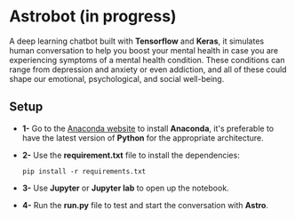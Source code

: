 # Astrobot (in progress)
A deep learning chatbot built with **Tensorflow** and **Keras**, it simulates human conversation to help you boost your mental health in case you are experiencing symptoms of a mental health condition. These conditions can range from depression and anxiety or even addiction, and all of these could shape our emotional, psychological, and social well-being. 

## Setup

* **1-** Go to the [Anaconda website](https://www.anaconda.com/) to install **Anaconda**, it's preferable to have the latest version of **Python** for the appropriate architecture.

* **2-** Use the **requirement.txt** file to install the dependencies:

      pip install -r requirements.txt
* **3-** Use **Jupyter** or **Jupyter lab** to open up the notebook.

* **4-** Run the **run.py** file to test and start the conversation with **Astro**.
